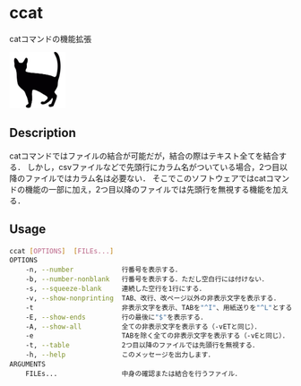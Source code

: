 # ccat

catコマンドの機能拡張

<img width="100" alt="ccat_icon.svg" src="./img/ccat_icon.svg">

## Description

catコマンドではファイルの結合が可能だが，結合の際はテキスト全てを結合する．
しかし，csvファイルなどで先頭行にカラム名がついている場合，2つ目以降のファイルではカラム名は必要ない．
そこでこのソフトウェアではcatコマンドの機能の一部に加え，2つ目以降のファイルでは先頭行を無視する機能を加える．

## Usage

```sh
ccat [OPTIONS]  [FILEs...]
OPTIONS
    -n, --number            行番号を表示する．
    -b, --number-nonblank   行番号を表示する．ただし空白行には付けない．
    -s, --squeeze-blank     連続した空行を1行にする．
    -v, --show-nonprinting  TAB、改行、改ページ以外の非表示文字を表示する．
    -t                      非表示文字を表示、TABを"^I"、用紙送りを"^L"とする．
    -E, --show-ends         行の最後に"$"を表示する．
    -A, --show-all          全ての非表示文字を表示する（-vETと同じ）．
    -e                      TABを除く全ての非表示文字を表示する（-vEと同じ）．
    -t, --table             2つ目以降のファイルでは先頭行を無視する．
    -h, --help              このメッセージを出力します．
ARGUMENTS
    FILEs...                中身の確認または結合を行うファイル．
```
